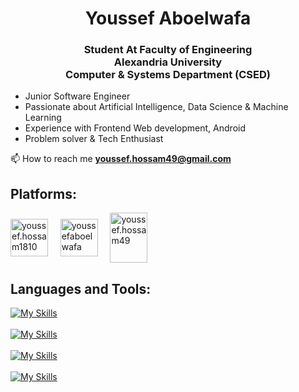 
<h1 align="center">Youssef Aboelwafa</h1>
<h3 align="center">Student At Faculty of Engineering </br> Alexandria University </br> Computer & Systems Department (CSED)</h3>

- Junior Software Engineer</br>
- Passionate about Artificial Intelligence, Data Science & Machine Learning</br>
- Experience with Frontend Web development, Android</br>
- Problem solver & Tech Enthusiast

 📫 How to reach me **youssef.hossam49@gmail.com**

<h2 align="left">Platforms:</h2>
<p align="left">
<a href="https://fb.com/youssef.hossam1810" target="blank"><img align="center" src="https://raw.githubusercontent.com/rahuldkjain/github-profile-readme-generator/master/src/images/icons/Social/facebook.svg" alt="youssef.hossam1810" height="60" width="60" /></a>&nbsp;&nbsp;&nbsp;&nbsp;
<a href="https://linkedin.com/in/youssefaboelwafa" target="blank"><img align="center" src="https://raw.githubusercontent.com/rahuldkjain/github-profile-readme-generator/master/src/images/icons/Social/linked-in-alt.svg" alt="youssefaboelwafa" height="60" width="60" /></a>&nbsp;&nbsp;&nbsp;&nbsp;
<a href="https://codeforces.com/profile/youssef.hossam49" target="blank"><img align="center" src="https://raw.githubusercontent.com/rahuldkjain/github-profile-readme-generator/master/src/images/icons/Social/codeforces.svg" alt="youssef.hossam49" height="80" width="60" /></a>
</p>

<h2 align="left">Languages and Tools:</h2>

[![My Skills](https://skills.thijs.gg/icons?i=python,tensorflow)](https://skills.thijs.gg)
</br></br>
[![My Skills](https://skills.thijs.gg/icons?i=java,scala,javascript,ts,c,cpp)](https://skills.thijs.gg)
</br></br>
[![My Skills](https://skills.thijs.gg/icons?i=androidstudio,angular,spring,html,css,bootstrap)](https://skills.thijs.gg)
</br></br>
[![My Skills](https://skills.thijs.gg/icons?i=git,github,linux,azure,bash)](https://skills.thijs.gg)
